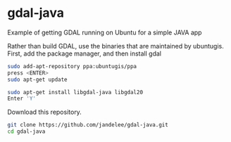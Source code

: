 # gdal-java
Example of getting GDAL running on Ubuntu for a simple JAVA app

Rather than build GDAL, use the binaries that are maintained by ubuntugis.  First, add the package manager, and then install gdal
```bash
sudo add-apt-repository ppa:ubuntugis/ppa
press <ENTER>
sudo apt-get update

sudo apt-get install libgdal-java libgdal20
Enter 'Y'
```

Download this repository.
```bash
git clone https://github.com/jandelee/gdal-java.git
cd gdal-java
```
